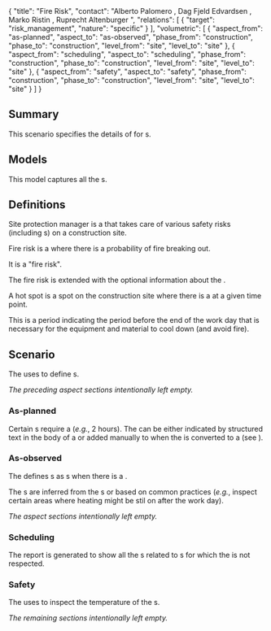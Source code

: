 <rasaeco-meta>
{
    "title": "Fire Risk",
    "contact": "Alberto Palomero <Alberto.Palomero@hrs.ch>, Dag Fjeld Edvardsen <dag.fjeld.edvardsen@catenda.no>, Marko Ristin <rist@zhaw.ch>, Ruprecht Altenburger <altb@zhaw.ch>",
    "relations": [
        { "target": "risk_management", "nature": "specific" }
    ],
    "volumetric": [
        {
            "aspect_from": "as-planned", "aspect_to": "as-observed",
            "phase_from": "construction", "phase_to": "construction",
            "level_from": "site", "level_to": "site"
        },
        {
            "aspect_from": "scheduling", "aspect_to": "scheduling",
            "phase_from": "construction", "phase_to": "construction",
            "level_from": "site", "level_to": "site"
        },
        {
            "aspect_from": "safety", "aspect_to": "safety",
            "phase_from": "construction", "phase_to": "construction",
            "level_from": "site", "level_to": "site"
        }
    ]
}
</rasaeco-meta>

## Summary

This scenario specifies the details of <scenarioref name="risk_management" /> for 
<ref name="fire_risk" />s.

## Models

<model name="fire_risks">

This model captures all the <ref name="fire_risk" />s.

</model>

## Definitions

<def name="site_protection_manager">

Site protection manager is a <ref name="risk_management#risk_manager" /> that takes care
of various safety risks (including <ref name="fire_risk" />s) on a construction site.

</def>

<def name="fire_risk">

Fire risk is a <ref name="risk_management#risk" /> where there is a probability of fire breaking 
out.

It is a <ref name="risk_management#risk_type" /> "fire risk".

The fire risk is extended with the optional information about the <ref name="cool-down_period" />. 

</def>

<def name="hot_spot">

A hot spot is a spot on the construction site where there is a <ref name="fire_risk" /> at a given
time point.

</def>

<def name="cool-down_period">

This is a period indicating the period before the end of the work day that is necessary for the
equipment and material to cool down (and avoid fire).

</def>

## Scenario

The <ref name="site_protection_manager" /> uses <scenarioref name="risk_management" /> to
define <ref name="fire_risk" />s.

*The preceding aspect sections intentionally left empty.*

### As-planned

Certain <ref name="scheduling#task" />s require a <ref name="cool-down_period" /> (*e.g.*, 2 hours).
The <ref name="cool-down_period" /> can be either indicated by structured text in the body of a 
<ref name="scheduling#task" /> or added manually to <ref name="fire_risk" /> when the 
<ref name="scheduling#task" /> is converted to a <ref name="fire_risk" /> (see 
<scenarioref name="risk_management" />).

### As-observed

The <ref name="site_protection_manager" /> defines <ref name="hot_spot" />s as 
<ref name="uxv_recording#focus_spot" />s when there is a <ref name="fire_risk" />.

The <ref name="hot_spot" />s are inferred from the <ref name="scheduling#task" />s or based on
common practices (*e.g.*, inspect certain areas where heating might be stil on after the work
day).

*The aspect sections intentionally left empty.*

### Scheduling

The report is generated to show all the <ref name="scheduling#task" />s related to <ref name="fire_risk" />s for
which the <ref name="cool-down_period" /> is not respected.

### Safety

The <ref name="site_protection_manager" /> uses <scenarioref name="thermal_inspection" /> to
inspect the temperature of the <ref name="hot_spot" />s.

*The remaining sections intentionally left empty.*
